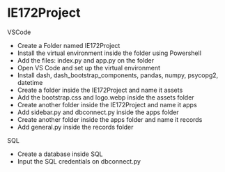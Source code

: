 # IE172Project
VSCode
- Create a Folder named IE172Project
- Install the virtual environment inside the folder using Powershell
- Add the files: index.py and app.py on the folder
- Open VS Code and set up the virtual environment
- Install dash, dash_bootstrap_components, pandas, numpy, psycopg2, datetime
- Create a folder inside the IE172Project and name it assets
- Add the bootstrap.css and logo.webp inside the assets folder
- Create another folder inside the IE172Project and name it apps
- Add sidebar.py and dbconnect.py inside the apps folder
- Create another folder inside the apps folder and name it records
- Add general.py inside the records folder

SQL
- Create a database inside SQL
- Input the SQL credentials on dbconnect.py
